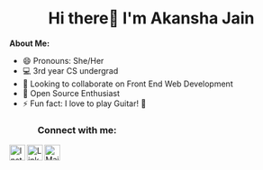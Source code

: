 <h1 align="center">Hi there👋 I'm Akansha Jain </h1>
<!--### Hi there 👋
### 😄 Pronouns: -->
<b> About Me: </b>

- 😄 Pronouns: She/Her
- 💻 3rd year CS undergrad
- 🤝 Looking to collaborate on Front End Web Development
- 🤠 Open Source Enthusiast 
- ⚡ Fun fact: I love to play Guitar! 🎸

<h3 style="left: 50px; position:relative;">Connect with me:</h3> 

<a href="https://twitter.com/Akansha2001"><img align="left" title="Instagram - Akansha Jain" alt="Instagram" height="28px" src="https://img.icons8.com/fluency/48/000000/twitter.png"/></a>
<a href="https://www.linkedin.com/in/akansha-jain-2001/"><img align="left" title="LinkedIn - Akansha Jain" alt="LinkedIn" height="28px" src="https://image.flaticon.com/icons/png/512/174/174857.png" /></a>
<a href="mailto:jakansha2001@gmail.com"><img align="left" title="Mail - Akansha Jain" alt="Mail" height="28px" src="https://image.flaticon.com/icons/png/512/281/281769.png" /></a>

<br>

<!--
**jakansha2001/jakansha2001** is a ✨ _special_ ✨ repository because its `README.md` (this file) appears on your GitHub profile.

Here are some ideas to get you started:

- 🔭 I’m currently working on ...
- 🌱 I’m currently learning ...
- 👯 I’m looking to collaborate on ...
- 🤔 I’m looking for help with ...
- 💬 Ask me about ...
- 📫 How to reach me: ...
- 😄 Pronouns: ...
- ⚡ Fun fact: ...
-->
